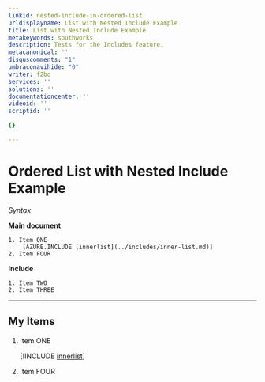 ```yaml
---
linkid: nested-include-in-ordered-list
urldisplayname: List with Nested Include Example
title: List with Nested Include Example
metakeywords: southworks
description: Tests for the Includes feature.
metacanonical: ''
disquscomments: "1"
umbraconavihide: "0"
writer: f2bo
services: ''
solutions: ''
documentationcenter: ''
videoid: ''
scriptid: ''

{}

---
```

# Ordered List with Nested Include Example
*Syntax*

**Main document**

```
1. Item ONE
    [​AZURE.INCLUDE [innerlist](../includes/inner-list.md)]
2. Item FOUR
```

**Include**

```
1. Item TWO
2. Item THREE
```

<hr />

## My Items
1. Item ONE
   
    [!INCLUDE [innerlist](../includes/inner-list.md)]
2. Item FOUR

